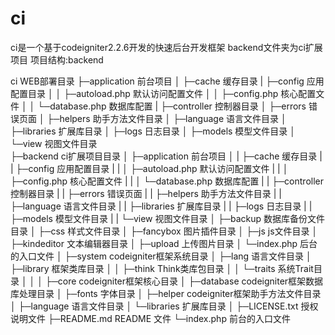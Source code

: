 # ci
ci是一个基于codeigniter2.2.6开发的快速后台开发框架
backend文件夹为ci扩展项目
项目结构:backend

ci  WEB部署目录
├─application              前台项目
│  ├─cache                 缓存目录
|  ├─config                应用配置目录
│  │  ├─autoload.php       默认访问配置文件
│  │  ├─config.php         核心配置文件
│  │  └─database.php       数据库配置
|  ├─controller            控制器目录
│  ├─errors                错误页面
│  ├─helpers               助手方法文件目录
│  ├─language              语言文件目录
│  ├─libraries             扩展库目录
│  ├─logs                  日志目录
│  ├─models                模型文件目录
│  └─view                  视图文件目录        
├─backend                  ci扩展项目目录
│  ├─application           前台项目
│  |  ├─cache              缓存目录
|  |  ├─config             应用配置目录
|  |  │  ├─autoload.php    默认访问配置文件
|  |  │  ├─config.php      核心配置文件
|  |  │  └─database.php    数据库配置
|  |  ├─controller         控制器目录
|  |  ├─errors             错误页面
|  |  ├─helpers            助手方法文件目录
|  |  ├─language           语言文件目录
|  |  ├─libraries          扩展库目录
|  |  ├─logs               日志目录
|  |  ├─models             模型文件目录
|  |  └─view               视图文件目录 
│  ├─backup                数据库备份文件目录
│  ├─css                   样式文件目录
│  ├─fancybox              图片插件目录
│  ├─js                    js文件目录
│  ├─kindeditor            文本编辑器目录
│  ├─upload                上传图片目录
│  └─index.php             后台的入口文件
│
├─system                   codeigniter框架系统目录
│  ├─lang                  语言文件目录
│  ├─library               框架类库目录
│  │  ├─think              Think类库包目录
│  │  └─traits             系统Trait目录
│  │
│  ├─core                  codeigniter框架核心目录
│  ├─database              codeigniter框架数据库处理目录
│  ├─fonts                 字体目录
│  ├─helper                codeigniter框架助手方法文件目录
│  ├─language              语言文件目录
│  └─libraries             扩展库目录
│
├─LICENSE.txt              授权说明文件
├─README.md                README 文件
└─index.php                前台的入口文件

